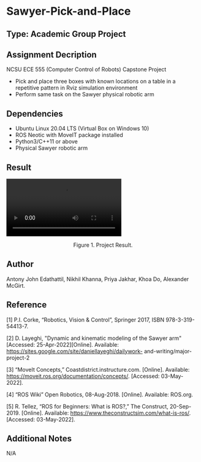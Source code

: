 # Sawyer-Pick-and-Place

## Type: Academic Group Project

## Assignment Decription
NCSU ECE 555 (Computer Control of Robots) Capstone Project
  - Pick and place three boxes with known locations on a table in a repetitive pattern in Rviz simulation environment
  - Perform same task on the Sawyer physical robotic arm
  
## Dependencies 
  - Ubuntu Linux 20.04 LTS (Virtual Box on Windows 10)
  - ROS Neotic with MoveIT package installed
  - Python3/C++11 or above
  - Physical Sawyer robotic arm

## Result
![ase1997](https://https://github.com/ase1997/Sawyer-Pick-and-Place/blob/main/ncsu_ece_sawyer_robotics.mp4)
<p align="center">
Figure 1. Project Result.
</p>

## Author
Antony John Edathattil, Nikhil Khanna, Priya Jakhar, Khoa Do, Alexander McGirt.

## Reference
[1]  P.I. Corke, “Robotics, Vision & Control”,
Springer 2017, ISBN 978-3-319-54413-7.

[2]  D. Layeghi, "Dynamic and kinematic modeling
of the Sawyer arm" [Accessed:
25-Apr-2022][Online]. Available:
https://sites.google.com/site/daniellayeghi/dailywork-
and-writing/major-project-2

[3]  “MoveIt Concepts,”
Coastdistrict.instructure.com. [Online].
Available:
https://moveit.ros.org/documentation/concepts/.
[Accessed: 03-May-2022].

[4]  “ROS Wiki” Open Robotics, 08-Aug-2018.
[Online]. Available: ROS.org.

[5]  R. Tellez, “ROS for Beginners: What is ROS?,”
The Construct, 20-Sep-2019. [Online].
Available:
https://www.theconstructsim.com/what-is-ros/.
[Accessed: 03-May-2022].

## Additional Notes
N/A
